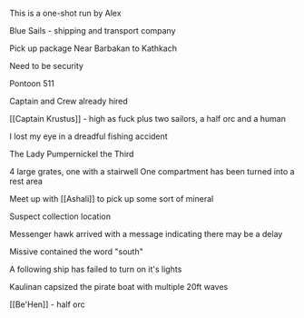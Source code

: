 This is a one-shot run by Alex

Blue Sails - shipping and transport company

Pick up package Near Barbakan to Kathkach 

Need to be security

Pontoon 511

Captain and Crew already hired

[[Captain Krustus]] - high as fuck
plus two sailors, a half orc and a human 

I lost my eye in a dreadful fishing accident

The Lady Pumpernickel the Third

4 large grates, one with a stairwell
One compartment has been turned into a rest area


Meet up with [[Ashali]] to pick up some sort of mineral

Suspect collection location

Messenger hawk arrived with a message indicating there may be a delay

Missive contained the word "south"

A following ship has failed to turn on it's lights

Kaulinan capsized the pirate boat with multiple 20ft waves

[[Be'Hen]] - half orc

